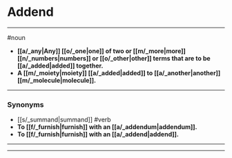 # Addend
---
#noun
- **[[a/_any|Any]] [[o/_one|one]] of two or [[m/_more|more]] [[n/_numbers|numbers]] or [[o/_other|other]] terms that are to be [[a/_added|added]] together.**
- **A [[m/_moiety|moiety]] [[a/_added|added]] to [[a/_another|another]] [[m/_molecule|molecule]].**
---
### Synonyms
- [[s/_summand|summand]]
#verb
- **To [[f/_furnish|furnish]] with an [[a/_addendum|addendum]].**
- **To [[f/_furnish|furnish]] with an [[a/_addend|addend]].**
---
---
